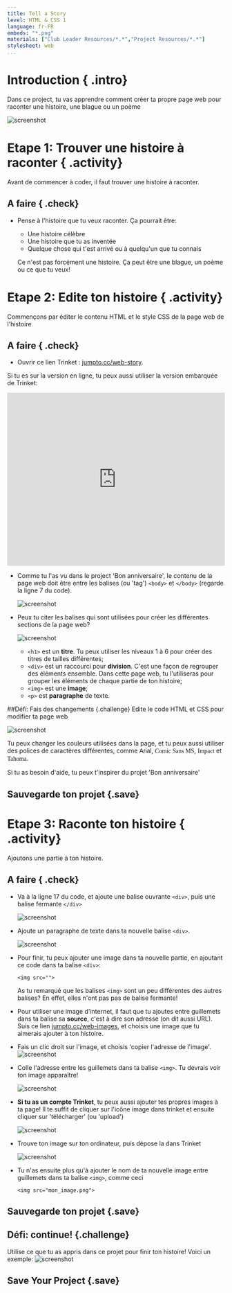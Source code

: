 ```yaml
---
title: Tell a Story
level: HTML & CSS 1
language: fr-FR
embeds: "*.png"
materials: ["Club Leader Resources/*.*","Project Resources/*.*"]
stylesheet: web
...
```


# Introduction { .intro}

Dans ce project, tu vas apprendre comment créer ta propre page web pour raconter une histoire, une blague ou un poème

![screenshot](story-final.png)

# Etape 1: Trouver une histoire à raconter { .activity}

Avant de commencer à coder, il faut trouver une histoire à raconter.

## A faire { .check}

+ Pense à l'histoire que tu veux raconter. Ça pourrait être:
	+ Une histoire célèbre
	+ Une histoire que tu as inventée
	+ Quelque chose qui t'est arrivé ou à quelqu'un que tu connais
	
	Ce n'est pas forcément une histoire. Ça peut être une blague, un poème ou ce que tu veux!

# Etape 2: Edite ton histoire { .activity}

Commençons par éditer le contenu HTML et le style CSS de la page web de l'histoire

## A faire { .check}

+ Ouvrir ce lien Trinket : <a href="http://jumpto.cc/web-story" target="_blank">jumpto.cc/web-story</a>. 

Si tu es sur la version en ligne, tu peux aussi utiliser la version embarquée de Trinket:
<div class="trinket">
	<iframe src="https://trinket.io/embed/html/8083cfebb3" width="100%" height="400" frameborder="0" marginwidth="0" marginheight="0" allowfullscreen>
	</iframe>
</div>

+ Comme tu l'as vu dans le project 'Bon anniversaire', le contenu de la page web doit être  entre les balises (ou 'tag') `<body>` et `</body>` (regarde la ligne 7 du code).

	![screenshot](story-html.png)

+ Peux tu citer les balises qui sont utilisées pour créer les différentes sections de la page web?

	![screenshot](story-elements.png)
	
	+ `<h1>` est un __titre__. Tu peux utiliser les niveaux 1 à 6 pour créer des titres de tailles différentes;
	+ `<div>` est un raccourci pour __division__. C'est une façon de regrouper des éléments ensemble. Dans cette page web, tu l'utiliseras pour grouper les éléments de chaque partie de ton histoire;
	+ `<img>` est une __image__;
	+ `<p>` est __paragraphe__ de texte.

##Défi: Fais des changements {.challenge}
Edite le code HTML et CSS pour modifier ta page web

![screenshot](story-changes.png)

Tu peux changer les couleurs utilisées dans la page, et tu peux aussi utiliser des polices de caractères différentes, comme <span style="font-family: Arial;">Arial</span>, <span style="font-family: Comic Sans MS;">Comic Sans MS</span>, <span style="font-family: Impact;">Impact</span> et <span style="font-family: Tahoma;">Tahoma</span>.

Si tu as besoin d'aide, tu peux t'inspirer du projet 'Bon anniversaire'

## Sauvegarde ton projet {.save}

# Etape 3: Raconte ton histoire { .activity}

Ajoutons une partie à ton histoire.

## A faire { .check}

+ Va à la ligne 17 du code, et ajoute une balise ouvrante `<div>`, puis une balise fermante `</div>` 

	![screenshot](story-div.png)

+ Ajoute un paragraphe de texte dans ta nouvelle balise `<div>`.

	![screenshot](story-paragraph.png)

+ Pour finir, tu peux ajouter une image dans ta nouvelle partie, en ajoutant ce code dans ta balise `<div>`:

	```
	<img src="">
	```

	As tu remarqué que les balises `<img>` sont un peu différentes des autres balises? En effet, elles n'ont pas pas de balise fermante!

+ Pour utiliser une image d'internet, il faut que tu ajoutes entre guillemets dans ta balise sa __source__, c'est à dire son adresse (on dit aussi URL).
	Suis ce lien <a href="http://jumpto.cc/web-images" target="_blank">jumpto.cc/web-images</a>, et choisis une image que tu aimerais ajouter à ton histoire.
 
+ Fais un clic droit sur l'image, et choisis 'copier l'adresse de l'image'.
	![screenshot](story-url.png)

+ Colle l'adresse entre les guillemets dans ta balise `<img>`. Tu devrais voir ton image apparaître!

	![screenshot](story-image.png)

+ __Si tu as un compte Trinket__, tu peux aussi ajouter tes propres images à ta page! Il te suffit de cliquer sur l'icône image dans trinket et ensuite cliquer sur 'télécharger' (ou 'upload') 

	![screenshot](story-upload.png)

+ Trouve ton image sur ton ordinateur, puis dépose la dans Trinket

	![screenshot](story-drag.png)

+ Tu n'as ensuite plus qu'à ajouter le nom de ta nouvelle image entre guillemets dans ta balise `<img>`, comme ceci

	```
	<img src="mon_image.png">
	```

## Sauvegarde ton projet {.save}

## Défi: continue! {.challenge}
Utilise ce que tu as appris dans ce projet pour finir ton histoire! Voici un exemple:
![screenshot](story-final.png)

## Save Your Project {.save}